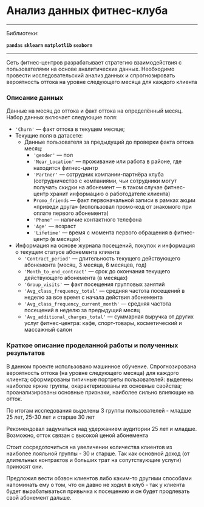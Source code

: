 # Анализ данных фитнес-клуба

---

Библиотеки:

**`pandas`**  **`sklearn`**  **`matplotlib`**  **`seaborn`**

---

Сеть фитнес-центров разрабатывает стратегию взаимодействия с пользователями на основе аналитических данных. Необходимо провести исследовательский анализ данных и спрогнозировать вероятность оттока на уровне следующего месяца для каждого клиента

### Описание данных

Данные на месяц до оттока и факт оттока на определённый месяц. Набор данных включает следующие поля:

- `'Churn'` — факт оттока в текущем месяце;
- Текущие поля в датасете:
    - Данные пользователя за предыдущий до проверки факта оттока месяц:
        - `'gender'` — пол
        - `'Near_Location'` — проживание или работа в районе, где находится фитнес-центр
        - `'Partner'` — сотрудник компании-партнёра клуба (сотрудничество с компаниями, чьи сотрудники могут получать скидки на абонемент — в таком случае фитнес-центр хранит информацию о работодателе клиента)
        - `Promo_friends` — факт первоначальной записи в рамках акции «приведи друга» (использовал промо-код от знакомого при оплате первого абонемента)
        - `'Phone'` — наличие контактного телефона
        - `'Age'` — возраст
        - `'Lifetime'` — время с момента первого обращения в фитнес-центр (в месяцах)
- Информация на основе журнала посещений, покупок и информация о текущем статусе абонемента клиента
    - `'Contract_period'` — длительность текущего действующего абонемента (месяц, 3 месяца, 6 месяцев, год)
    - `'Month_to_end_contract'` — срок до окончания текущего действующего абонемента (в месяцах)
    - `'Group_visits'` — факт посещения групповых занятий
    - `'Avg_class_frequency_total'` — средняя частота посещений в неделю за все время с начала действия абонемента
    - `'Avg_class_frequency_current_month'` — средняя частота посещений в неделю за предыдущий месяц
    - `'Avg_additional_charges_total'` — суммарная выручка от других услуг фитнес-центра: кафе, спорт-товары, косметический и массажный салон

### Краткое описание проделанной работы и полученных результатов

В данном проекте использовано машинное обучение. Спрогнозирована вероятность оттока (на уровне следующего месяца) для каждого клиента; сформированы типичные портреты пользователей: выделены наиболее яркие группы, охарактеризованы их основные свойства; проанализированы основные признаки, наиболее сильно влияющие на отток.

По итогам исследования выделены 3 группы пользователей - младше 25 лет, 25-30 лет и старше 30 лет

Рекомендовал задуматься над удержанием аудитории 25 лет и младше. Возможно, отток связан с высокой ценой абонемента

Стоит сосредоточиться на увеличении количества клиентов из наиболее лояльной группы - 30 и старше. Так как основной доход (от длительных контрактов и больших трат на сопутствующие услуги) приносят они.

Предложил вести обзвон клиентов либо каким-то другими способами напоминать ему о том, что он давно не ходил в клуб - так у клиента будет вырабатываться привычка к посещению и он будет продлевать свой абонемент дальше.

